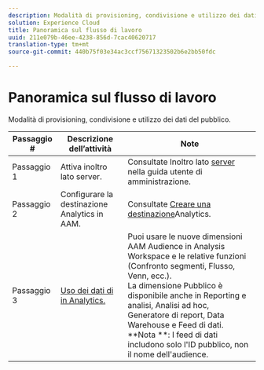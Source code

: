 ```yaml
---
description: Modalità di provisioning, condivisione e utilizzo dei dati del pubblico.
solution: Experience Cloud
title: Panoramica sul flusso di lavoro
uuid: 211e079b-46ee-4238-856d-7cac40620717
translation-type: tm+mt
source-git-commit: 440b75f03e34ac3ccf75671323502b6e2bb50fdc

---
```



# Panoramica sul flusso di lavoro

Modalità di provisioning, condivisione e utilizzo dei dati del pubblico.

| Passaggio # | Descrizione dell’attività | Note |
|--- |--- |--- |
| Passaggio 1 | Attiva inoltro lato server. | Consultate Inoltro lato [server](/help/admin/admin/c-server-side-forwarding/ssf.md) nella guida utente di amministrazione. |
| Passaggio 2 | Configurare la destinazione Analytics in AAM. | Consultate [Creare una destinazione](https://marketing.adobe.com/resources/help/en_US/aam/create-analytics-destination.html)Analytics. |
| Passaggio 3 | [Uso dei dati di in Analytics.](/help/integrate/c-audience-analytics/c-workflow/use-audience-data-analytics.md) | Puoi usare le nuove dimensioni AAM Audience in Analysis Workspace e le relative funzioni (Confronto segmenti, Flusso, Venn, ecc.). <br>La dimensione Pubblico è disponibile anche in Reporting e analisi, Analisi ad hoc, Generatore di report, Data Warehouse e Feed di dati. <br>**Nota **:  I feed di dati includono solo l&#39;ID pubblico, non il nome dell&#39;audience. |
